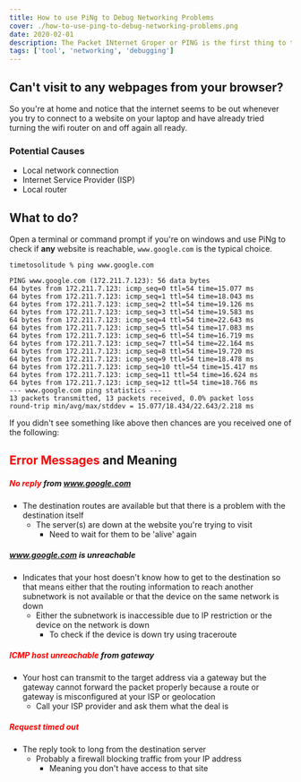 ```yaml
---
title: How to use PiNg to Debug Networking Problems
cover: ./how-to-use-ping-to-debug-networking-problems.png
date: 2020-02-01
description: The Packet INternet Groper or PING is the first thing to try when you're having network problems
tags: ['tool', 'networking', 'debugging']
---
```



## Can't visit to any webpages from your browser?

So you're at home and notice that the internet seems to be out whenever you try to connect to a website on your laptop and have already tried turning the wifi router on and off again all ready.

### Potential Causes

- Local network connection
- Internet Service Provider (ISP)
- Local router

## What to do?

Open a terminal or command prompt if you're on windows and use PiNg to check if **any** website is reachable, `www.google.com` is the typical choice.

```cli
timetosolitude % ping www.google.com

PING www.google.com (172.211.7.123): 56 data bytes
64 bytes from 172.211.7.123: icmp_seq=0 ttl=54 time=15.077 ms
64 bytes from 172.211.7.123: icmp_seq=1 ttl=54 time=18.043 ms
64 bytes from 172.211.7.123: icmp_seq=2 ttl=54 time=19.126 ms
64 bytes from 172.211.7.123: icmp_seq=3 ttl=54 time=19.583 ms
64 bytes from 172.211.7.123: icmp_seq=4 ttl=54 time=22.643 ms
64 bytes from 172.211.7.123: icmp_seq=5 ttl=54 time=17.083 ms
64 bytes from 172.211.7.123: icmp_seq=6 ttl=54 time=16.719 ms
64 bytes from 172.211.7.123: icmp_seq=7 ttl=54 time=22.164 ms
64 bytes from 172.211.7.123: icmp_seq=8 ttl=54 time=19.720 ms
64 bytes from 172.211.7.123: icmp_seq=9 ttl=54 time=18.478 ms
64 bytes from 172.211.7.123: icmp_seq=10 ttl=54 time=15.417 ms
64 bytes from 172.211.7.123: icmp_seq=11 ttl=54 time=16.624 ms
64 bytes from 172.211.7.123: icmp_seq=12 ttl=54 time=18.766 ms
--- www.google.com ping statistics ---
13 packets transmitted, 13 packets received, 0.0% packet loss
round-trip min/avg/max/stddev = 15.077/18.434/22.643/2.218 ms
```

If you didn't see something like above then chances are you received one of the following:

## <span style="color:red">Error Messages</span>  and Meaning

##### <span style="color:red">No reply</span> from www.google.com
- The destination routes are available but that there is a problem with the destination itself
    - The server(s) are down at the website you're trying to visit
        - Need to wait for them to be 'alive' again

##### <span style="color:red">www.google.com</span> is unreachable
- Indicates that your host doesn't know how to get to the destination so that means either that the routing information to reach another subnetwork is not available or that the device on the same network is down
    - Either the subnetwork is inaccessible due to IP restriction or the device on the network is down
        - To check if the device is down try using traceroute

##### <span style="color:red">ICMP host unreachable</span> from gateway
- Your host can transmit to the target address via a gateway but the gateway cannot forward the packet properly because a route or gateway is misconfigured at your ISP or geolocation
    - Call your ISP provider and ask them what the deal is

##### <span style="color:red">Request timed out</span>
- The reply took to long from the destination server
    - Probably a firewall blocking traffic from your IP address 
        - Meaning you don't have access to that site





